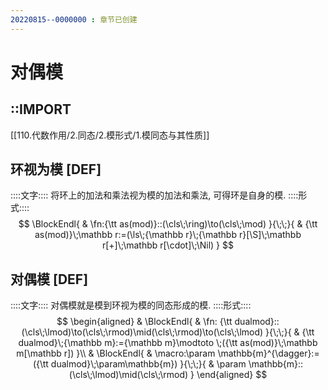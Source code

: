 ```yaml
---
20220815--0000000 : 章节已创建
---
```

# 对偶模
## ::IMPORT
[[110.代数作用/2.同态/2.模形式/1.模同态与其性质]]
## 环视为模 [DEF]
::::文字::::
将环上的加法和乘法视为模的加法和乘法, 可得环是自身的模. 
::::形式::::
$$
\BlockEndl{
    & \fn:{\tt as(mod)}::(\cls\;\ring)\to(\cls\;\mod)
}{\;\;}{
    & {\tt as(mod)}\;\mathbb r:=(\ls\;{\mathbb r}\;{\mathbb r}[\S]\;\mathbb r[+]\;\mathbb r[\cdot]\;\Nil)
}
$$
## 对偶模 [DEF]
::::文字::::
对偶模就是模到环视为模的同态形成的模. 
::::形式::::
$$
\begin{aligned}
& \BlockEndl{
    & \fn: {\tt dualmod}::(\cls\;\lmod)\to(\cls\;\rmod)\mid(\cls\;\rmod)\to(\cls\;\lmod)
}{\;\;}{
    & {\tt dualmod}\;{\mathbb m}:={\mathbb m}\modtoto \;({\tt as(mod)}\;\mathbb m[\mathbb r])
}\\
& \BlockEndl{
    & \macro:\param \mathbb{m}^{\dagger}:=({\tt dualmod}\;\param\mathbb{m})
}{\;\;}{
    & \param \mathbb{m}::(\cls\;\lmod)\mid(\cls\;\rmod)
}
\end{aligned}
$$
